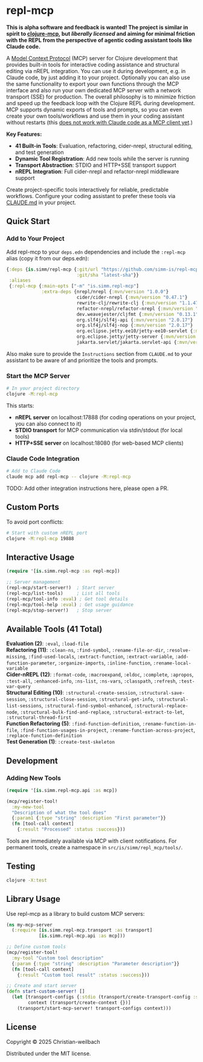 # repl-mcp

**This is alpha software and feedback is wanted! The project is similar in spirit to [clojure-mcp](https://github.com/bhauman/clojure-mcp), but *liberally licensed* and aiming for minimal friction with the REPL from the perspective of agentic coding assistant tools like Claude code.**

A [Model Context Protocol](https://modelcontextprotocol.io/) (MCP) server for Clojure development that provides built-in tools for interactive coding assistance and structural editing via nREPL integration. You can use it during development, e.g. in Claude code, by just adding it to your project. Optionally you can also use the same functionality to export your own functions through the MCP interface and also run your own dedicated MCP server with a network transport (SSE) for production. The overall philosophy is to minimize friction and speed up the feedback loop with the Clojure REPL during development. MCP supports dynamic exports of tools and prompts, so you can even create your own tools/workflows and use them in your coding assistant without restarts (this [does not work with Claude code as a MCP client yet](https://github.com/anthropics/claude-code/issues/2722).)

**Key Features:**
- **41 Built-in Tools**: Evaluation, refactoring, cider-nrepl, structural editing, and test generation
- **Dynamic Tool Registration**: Add new tools while the server is running
- **Transport Abstraction**: STDIO and HTTP+SSE transport support
- **nREPL Integration**: Full cider-nrepl and refactor-nrepl middleware support

Create project-specific tools interactively for reliable, predictable workflows. Configure your coding assistant to prefer these tools via [CLAUDE.md](./CLAUDE.md) in your project.

## Quick Start

### Add to Your Project

Add repl-mcp to your `deps.edn` dependencies and include the `:repl-mcp` alias (copy it from our deps.edn):

```clojure
{:deps {is.simm/repl-mcp {:git/url "https://github.com/simm-is/repl-mcp"
                          :git/sha "latest-sha"}}
 :aliases
 {:repl-mcp {:main-opts ["-m" "is.simm.repl-mcp"]
             :extra-deps {nrepl/nrepl {:mvn/version "1.0.0"}
                          cider/cider-nrepl {:mvn/version "0.47.1"}
                          rewrite-clj/rewrite-clj {:mvn/version "1.1.47"}
                          refactor-nrepl/refactor-nrepl {:mvn/version "3.10.0"}
                          dev.weavejester/cljfmt {:mvn/version "0.13.1"}
                          org.slf4j/slf4j-api {:mvn/version "2.0.17"}
                          org.slf4j/slf4j-nop {:mvn/version "2.0.17"}
                          org.eclipse.jetty.ee10/jetty-ee10-servlet {:mvn/version "12.0.5"}
                          org.eclipse.jetty/jetty-server {:mvn/version "12.0.5"}
                          jakarta.servlet/jakarta.servlet-api {:mvn/version "6.0.0"}}}}}
```

Also make sure to provide the `Instructions` section from `CLAUDE.md` to your assistant to be aware of and prioritize the tools and prompts.

### Start the MCP Server

```bash
# In your project directory
clojure -M:repl-mcp
```

This starts:
- **nREPL server** on localhost:17888 (for coding operations on your project, you can also connect to it)
- **STDIO transport** for MCP communication via stdin/stdout (for local tools) 
- **HTTP+SSE server** on localhost:18080 (for web-based MCP clients)

### Claude Code Integration

```bash
# Add to Claude Code
claude mcp add repl-mcp -- clojure -M:repl-mcp
```

TODO: Add other integration instructions here, please open a PR.

## Custom Ports

To avoid port conflicts:

```bash
# Start with custom nREPL port
clojure -M:repl-mcp 19888
```

## Interactive Usage

```clojure
(require '[is.simm.repl-mcp :as repl-mcp])

;; Server management
(repl-mcp/start-server!)  ; Start server
(repl-mcp/list-tools)     ; List all tools
(repl-mcp/tool-info :eval) ; Get tool details
(repl-mcp/tool-help :eval) ; Get usage guidance
(repl-mcp/stop-server!)   ; Stop server
```

## Available Tools (41 Total)

**Evaluation (2)**: `:eval`, `:load-file`  
**Refactoring (11)**: `:clean-ns`, `:find-symbol`, `:rename-file-or-dir`, `:resolve-missing`, `:find-used-locals`, `:extract-function`, `:extract-variable`, `:add-function-parameter`, `:organize-imports`, `:inline-function`, `:rename-local-variable`  
**Cider-nREPL (12)**: `:format-code`, `:macroexpand`, `:eldoc`, `:complete`, `:apropos`, `:test-all`, `:enhanced-info`, `:ns-list`, `:ns-vars`, `:classpath`, `:refresh`, `:test-var-query`  
**Structural Editing (10)**: `:structural-create-session`, `:structural-save-session`, `:structural-close-session`, `:structural-get-info`, `:structural-list-sessions`, `:structural-find-symbol-enhanced`, `:structural-replace-node`, `:structural-bulk-find-and-replace`, `:structural-extract-to-let`, `:structural-thread-first`  
**Function Refactoring (5)**: `:find-function-definition`, `:rename-function-in-file`, `:find-function-usages-in-project`, `:rename-function-across-project`, `:replace-function-definition`  
**Test Generation (1)**: `:create-test-skeleton`

## Development

### Adding New Tools

```clojure
(require '[is.simm.repl-mcp.api :as mcp])

(mcp/register-tool! 
  :my-new-tool
  "Description of what the tool does"
  {:param1 {:type "string" :description "First parameter"}}
  (fn [tool-call context]
    {:result "Processed" :status :success}))
```

Tools are immediately available via MCP with client notifications. For permanent tools, create a namespace in `src/is/simm/repl_mcp/tools/`.

## Testing

```bash
clojure -X:test
```

## Library Usage

Use repl-mcp as a library to build custom MCP servers:

```clojure
(ns my-mcp-server
  (:require [is.simm.repl-mcp.transport :as transport]
            [is.simm.repl-mcp.api :as mcp]))

;; Define custom tools
(mcp/register-tool! 
  :my-tool "Custom tool description"
  {:param {:type "string" :description "Parameter description"}}
  (fn [tool-call context]
    {:result "Custom tool result" :status :success}))

;; Create and start server
(defn start-custom-server! []
  (let [transport-configs {:stdio (transport/create-transport-config :stdio)}
        context (transport/create-context {})]
    (transport/start-mcp-server! transport-configs context)))
```

## License

Copyright © 2025 Christian-weilbach

Distributed under the MIT license.
